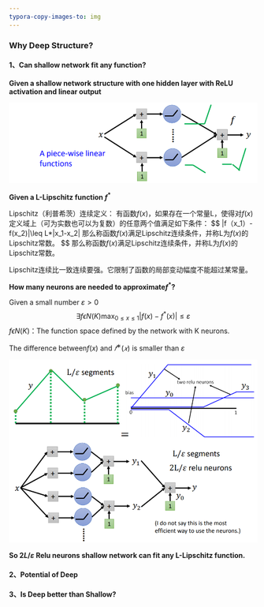 ```yaml
---
typora-copy-images-to: img
---
```


### Why Deep Structure?

#### 1、Can shallow network fit any function? 

 **Given a shallow network structure with one hidden layer with ReLU activation and linear output**

![1-1](https://github.com/haoyuheng/MLDS_notebook/blob/master/img/1-1.png?raw=true)

**Given a L-Lipschitz function $f^*$**

Lipschitz（利普希茨）连续定义： 
有函数$f(x)$，如果存在一个常量L，使得对$f(x)$定义域上（可为实数也可以为复数）的任意两个值满足如下条件： 
$$
|f（x_1）-f(x_2)|\leq L*|x_1-x_2|
那么称函数$f(x)$满足Lipschitz连续条件，并称L为$f(x)$的Lipschitz常数。
$$
那么称函数$f(x)$满足Lipschitz连续条件，并称L为$f(x)$的Lipschitz常数。 

Lipschitz连续比一致连续要强。它限制了函数的局部变动幅度不能超过某常量。

**How many neurons are needed to approximate$f^*$?** 

Given a small number $\varepsilon > 0$
$$
\exists  f\epsilon N(K) \max_{0\leq x \leq 1}|f(x)-f^*(x)|\leq \varepsilon
$$
$f\epsilon N(K)$：The function space defined by the network with K neurons.

The difference between$f(x)$ and $𝑓
^∗( 𝑥)$ is smaller than $\varepsilon$

![1-2](https://github.com/haoyuheng/MLDS_notebook/blob/master/img/1-2.png?raw=true)

**So $2L/\varepsilon$ Relu neurons shallow network can fit any  L-Lipschitz function.**

#### 2、Potential of Deep



#### 3、Is Deep better than Shallow?

